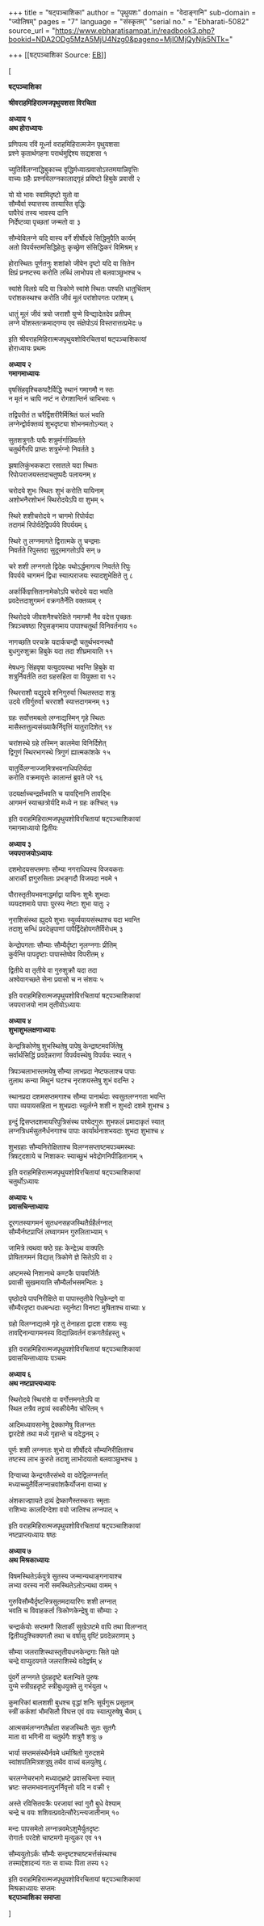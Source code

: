 +++
title = "षट्पञ्चाशिका"
author = "पृथुयशः"
domain = "वेदाङ्गानि"
sub-domain = "ज्योतिषम्"
pages = "7"
language = "संस्कृतम्"
"serial no." = "Ebharati-5082"
source_url = "https://www.ebharatisampat.in/readbook3.php?bookid=NDA2ODg5MzA5MjU4Nzg0&pageno=MjI0MjQyNjk5NTk="

+++
[[षट्पञ्चाशिका	Source: [EB](https://www.ebharatisampat.in/readbook3.php?bookid=NDA2ODg5MzA5MjU4Nzg0&pageno=MjI0MjQyNjk5NTk=)]]

\[















**षट्पञ्चाशिका**

**श्रीवराहमिहिरात्मजपृथुयशसा विरचिता**

**अध्याय १  
अथ होराध्यायः**

प्रणिपत्य रविं मूर्ध्ना वराहमिहिरात्मजेन पृथुयशसा  
प्रश्ने कृतार्थगहना परार्थमुद्दिश्य सद्यशसा १

च्युतिर्विलग्नाद्धिबुकाच्च वृद्धिर्मध्यात्प्रवासोऽस्तमयान्निवृत्तिः  
वाच्यः ग्रहैः प्रश्नविलग्नकालाद्गृहं प्रविष्टो हिबुके प्रवासी २

यो यो भावः स्वामिदृष्टो युतो वा  
सौम्यैर्वा स्यात्तस्य तस्यास्ति वृद्धिः  
पापैरेवं तस्य भावस्य दानि  
निर्देष्टव्या पृच्छतां जन्मतो वा ३

सौम्येविलग्ने यदि वास्य वर्गे शीर्षोदये सिद्धिमुपैति कार्यम्  
अतो विपर्यस्तमसिद्धिहेतुः कृच्छ्रेण संसिद्धिकरं विमिश्रम् ४

होरास्थितः पूर्णतनुः शशांको जीवेन दृष्टो यदि वा सितेन  
क्षिप्रं प्रनष्टस्य करोति लब्धिं लाभोपय तो बलवाञ्छुभश्च ५

स्वांशे विलग्रे यदि वा त्रिकोणे स्वांशे स्थितः पश्यति धातुचिंताम्  
परांशकस्थश्च करोति जीवं मूलं परांशोपगतः परांशम् ६

धातुं मूलं जीवं त्रयो जराशौ युग्मे विन्द्यादेतदेव प्रतीपम्  
लग्ने योंशस्तत्क्रमाद्गण्य एव संक्षेपोऽयं विस्तरात्तत्प्रभेदः ७

इति श्रीवराहमिहिरात्मजपृथुयशोविरचितायां षट्पञ्चाशिकायां  
होराध्यायः प्रथमः  


**अध्याय २  
गमागमाध्यायः**

वृषसिंहवृश्चिकघटैर्विद्धि स्थानं गमागमौ न स्तः  
न मृतं न चापि नष्टं न रोगशान्तिर्न चाभिभवः १

तद्विपरीतं त चरैर्द्विशरीरैर्मिश्रितं फलं भवति  
लग्नेन्द्वोर्वक्तव्यं शुभदृष्ट्या शोभनमतोऽन्यत् २

सुतशत्रुगतैः पापैः शत्रुर्मार्गान्निवर्तते  
चतुर्थगैरपि प्राप्तः शत्रुर्भग्नो निवर्तते ३

झषालिकुंभककटा रसातले यदा स्थितः  
रिपोःपराजयस्तदाचतुष्पदैः पलायनम् ४

चरोदये शुभः स्थितः शुभं करोति यायिनाम्  
अशोभनैरशोभनं स्थिरोदयेऽपि वा शुभम् ५

स्थिरे शशीचरोदये न चागमो रिपोर्यदा  
तदागमं रिपोर्वदेद्विपर्यये विपर्ययम् ६

स्थिरे तु लग्नमागते द्विरात्मके तु चन्द्रमाः  
निवर्तते रिपुस्तदा सुदूरमागतोऽपि सन् ७

चरे शशी लग्नगतो द्विदेहः पथोऽर्द्धमागत्य निवर्तते रिपुः  
विपर्यये चागमनं द्विधा स्यात्पराजयः स्यादशुभेक्षिते तु ८

अर्कार्किज्ञसितानामेकोऽपि चरोदये यदा भवति  
प्रवदेत्तदाशुगमनं वक्रगतैर्नेति वक्तव्यम् ९

स्थिरोदये जीवशनैश्चरेक्षिते गमागमौ नैव वदेत्त पृच्छतः  
त्रिपञ्चषष्ठा रिपुसङ्गमाय पापाश्चतुर्था विनिवर्तनाय १०

नागच्छति परचक्रे यदार्कचन्द्रौ चतुर्थभवनस्थौ  
बुधगुरुशुक्रा हिबुके यदा तदा शीघ्रमायाति ११

मेषधनुः सिंहवृषा यत्युदयस्था भवन्ति हिबुके वा  
शत्रुर्निवर्तति तदा ग्रहसहिता वा वियुक्ता वा १२

स्थिरराशौ यद्युदये शनिगुरुर्वा स्थितस्तदा शत्रुः  
उदये रविर्गुरुर्वा चरराशौ स्यात्तदागमनम् १३

ग्रहः सर्वोत्तमबलो लग्नाद्यस्मिन् गृहे स्थितः  
मासैस्तत्तुल्यसंख्याकैर्निवृत्तिं यातुरादिशेत् १४

चरांशस्थे ग्रहे तस्मिन् कालमेवा विनिर्दिशेत्  
द्विगुणं स्थिरभागस्थे त्रिगुणं ह्यात्मकांशके १५

यातुर्विलग्नाज्जामित्रभवनाधिपतिर्यदा  
करोति वक्रमावृत्तेः कालान्तं ब्रुवते परे १६

उदयर्क्षाच्चन्द्रर्क्षंभवति च यावद्दिनानि तावद्भिः  
आगमनं स्याच्छत्रोर्यदि मध्ये न ग्रहः कश्चित् १७

इति वराहमिहिरात्मजपृथुयशोविरचितायां षट्पञ्चाशिकायां  
गमागमाध्यायो द्वितीयः  


**अध्याय ३  
जयपराजयोऽध्यायः**

दशमोदयसप्तमगाः सौम्या नगराधिपस्य विजयकराः  
आरार्की ज्ञगुरुसिताः प्रभङ्गदौ विजयदा नवमे १

पौरास्तृतीयभवनाद्धर्माद्वा यायिनः शुभैः शुभदाः  
व्ययदशमाये पापाः पुरस्य नेष्टाः शुभा यातुः २

नृराशिसंस्था ह्युदये शुभाः स्युर्व्ययायसंस्थाश्च यदा भवन्ति  
तदाशु सन्धिं प्रवदेन्नृपाणां पापैर्द्विदेहोपगतैर्विरोधम् ३

केन्द्रोपगताः सौम्याः सौम्यैर्दृष्टा नृलग्नगाः प्रीतिम्  
कुर्वन्ति पापदृष्टाः पापास्तेष्वेव विपरीतम् ४

द्वितीये वा तृतीये वा गुरुशुक्रौ यदा तदा  
अश्वेवागच्छते सेना प्रवासो च न संशयः ५

इति वराहमिहिरात्मजपृथुयशोविरचितायां षट्पञ्चाशिकायां  
जयपराजयो नाम तृतीयोऽध्यायः

**अध्याय ४  
शुभाशुभलक्षणाध्यायः**

केन्द्रत्रिकोणेषु शुभस्थितेषु पापेषु केन्द्राष्टमवर्जितेषु  
सर्वार्थसिद्धिं प्रवदेन्नराणां विपर्यवस्थेषु विपर्ययः स्यात् १

त्रिपञ्चलाभास्तमयेषु सौम्या लाभप्रदा नेष्टफलाश्च पापाः  
तुलाथ कन्या मिथुनं घटश्च नृराशयस्तेषु शुभं वदन्ति २

स्थानप्रदा दशमसप्तमगाश्च सौम्या पानार्थदाः स्वसुतलग्नगता भवन्ति  
पापा व्ययायसहिता न शुभप्रदाः स्युर्लग्ने शशी न शुभदो दशमे शुभश्च ३

इन्दुं द्विसप्तदशमायरिपुत्रिसंस्थ पश्येद्गुरुः शुभफलं प्रमादाकृतं स्यात्  
लग्नत्रिधर्मसुतनैर्धनगाश्च पापाः कार्यार्थनाशभयदाः शुभदा शुभाश्च ४

शुभग्रहाः सौम्यनिरोक्षिताश्च विलग्नसप्ताष्टमपञ्चमस्थाः  
त्रिषट्दशाये च निशाकरः स्याच्छुभं भवेद्रोगनिपीडितानाम् ५

इति वराहमिहिरात्मजपृथुयशोविरचितायां षट्पञ्चाशिकायां  
चतुर्थोऽध्यायः

**अध्यायः ५  
प्रवासचिन्ताध्यायः**

दूरगतस्यागमनं सुतधनसहजस्थितैर्ग्रहैर्लग्नात्  
सौम्यैर्नष्टप्राप्तिं लघ्वागमन गुरुलिताभ्याम् १

जामित्रे त्वथवा षष्ठे ग्रहः केन्द्रेऽथ वाक्पतिः  
प्रोषितागमनं विद्यात् त्रिकोणे ज्ञे सितेऽपि वा २

अष्टमस्थे निशानाथे कण्टकै पायवर्जितैः  
प्रवासी सुखमायाति सौम्यैर्लाभसमन्वितः ३

पृष्ठोदये पापनिरीक्षिते वा पापास्तृतीये रिपुकेन्द्रगे वा  
सौम्यैरदृष्टा वधबन्धदाः स्युर्नष्टा विनष्टा मुषिताश्च वाच्याः ४

ग्रहो विलग्नाद्यतमे गृहे तु तेनाहता द्वादश राशयः स्युः  
तावद्दिनान्यागमनस्य विद्यान्निवर्तनं वक्रगतैर्ग्रहस्तु ५

इति वराहमिहिरात्मजपृथुयशोविरचितायां षट्पञ्चाशिकायां  
प्रवासचिन्ताध्यायः पञ्चमः

**अध्याय ६  
अथ नष्टप्राप्त्यध्यायः**

स्थिरोदये स्थिरांशे वा वर्गोत्तमगतेऽपि वा  
स्थित तत्रैव तद्द्रव्यं स्वकीयेनैव चोरितम् १

आदिमध्यावसानेषु द्रेक्काणेषु विलग्नतः  
द्वारदेशे तथा मध्ये गृहान्ते च वदेद्धनम् २

पूर्णः शशी लग्नगतः शुभो वा शीर्षोदये सौम्यनिरीक्षितश्च  
तष्टस्य लाभ कुरुते तदाशु लाभोदयातो बलवाञ्छुभश्च ३

दिग्वाच्या केन्द्रगतैरसंभवे वा वदेद्विलग्नर्त्तात्  
मध्याच्च्युतैर्विलग्नान्नवांशकैर्योजना वाच्या ४

अंशकाज्ज्ञायते द्रव्यं द्रेष्काणैस्तस्कराः स्मृताः  
राशिभ्यः कालदिग्देशा वयो जातिश्च लग्नपात् ५

इति वराहमिहिरात्मजपृथुयशोविरचितायां षट्पञ्चाशिकायां  
नष्टप्राप्त्यध्यायः षष्ठः

**अध्याय ७  
अथ मिश्रकाध्यायः**

विषमस्थितेऽर्कपुत्रे सुतस्य जन्मान्यथाङ्गनायाश्च  
लभ्या वरस्य नारी समस्थितेऽतोऽन्यथा वामम् १

गुरुविसौम्यैर्दृष्टस्त्रिसुतमदायारिगः शशी लग्नात्  
भवति च विवाहकर्ता त्रिकोणकेन्द्रेषु वा सौम्याः २

चन्द्रार्कयोः सप्तमगौ सितार्की सुखेऽष्टमे वापि तथा विलग्नात्  
द्वितीयदुश्चिक्यगतौ तथा च वर्षासु वृष्टिं प्रवदेन्नराणाम् ३

सौम्या जलराशिस्थास्तृतीयधनकेन्द्रगाः सिते पक्षे  
चन्द्रे वाप्युदयगते जलराशिस्थे वदेद्वर्षम् ४

पुंवर्गे लग्नगते पुंग्रहदृष्टे बलान्विते पुरुषः  
युग्मे स्त्रीग्रहदृष्टे स्त्रीबुधयुक्ते तु गर्भयुता ५

कुमारिकां बालशशी बुधश्च वृद्धां शनिः सूर्यगुरू प्रसूताम्  
स्त्रीं कर्कशां भौमसितौ विघत्त एवं वयः स्यात्पुरुषेषु चैवम् ६

आत्मसमंलग्नगतैर्भ्राता सहजस्थितैः सुतः सुतगैः  
माता वा भगिनी वा चतुर्थगैः शत्रुगै शत्रुः ७

भार्या सप्तमसंस्थैर्नवमे धर्माश्रितो गुरुदशमे  
स्वांशपतिमित्रशत्रुषु तथैव वाच्यं बलयुतेषु ८

चरलग्नेचरभागे मध्याद्भ्रष्टे प्रवासचिन्ता स्यात्  
भ्रष्टः सप्तमभवनात्पुनर्निवृत्तो यदि न वक्री ९

अस्ते रविसितवक्रैः परजायां स्वां गुरौ बुधे वेश्याम्  
चन्द्रे च वयः शशिवत्प्रवदेत्सौरेऽन्त्यजातीनाम् १०

मन्दः पापसमेतो लग्नान्नवमेऽशुभैर्युतदृष्टः  
रोगार्तः परदेशे चाष्टमगो मृत्युकर एव ११

सौम्ययुतोऽर्कः सौम्यैः सन्दृष्टश्चाष्टमर्त्तसंस्थश्च  
तस्माद्देशादन्यं गतः स वाच्यः पिता तस्य १२

इति वराहमिहिरात्मजपृथुयशोविरचितायां षट्पञ्चाशिकायां  
मिश्रकाध्यायः सप्तमः  
**षट्पञ्चाशिका समाप्ता**










\]
